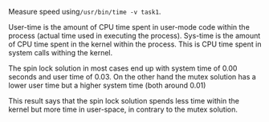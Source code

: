Measure speed using`/usr/bin/time -v task1`.

User-time is the amount of CPU time spent in user-mode code within the process (actual time used in executing the process).
Sys-time is the amount of CPU time spent in the kernel within the process. This is CPU time spent in system calls withing the kernel. 

The spin lock solution in most cases end up with system time of 0.00 seconds and user time of 0.03. On the other hand the mutex solution
has a lower user time but a higher system time (both around 0.01) 

This result says that the spin lock solution spends less time within the kernel but more time in user-space, in contrary to the mutex solution.
